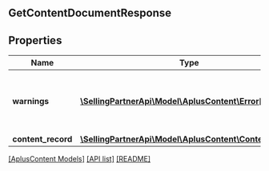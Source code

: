 ## GetContentDocumentResponse

## Properties

Name | Type | Description | Notes
------------ | ------------- | ------------- | -------------
**warnings** | [**\SellingPartnerApi\Model\AplusContent\Error[]**](Error.md) | A set of messages to the user, such as warnings or comments. | [optional]
**content_record** | [**\SellingPartnerApi\Model\AplusContent\ContentRecord**](ContentRecord.md) |  |

[[AplusContent Models]](../) [[API list]](../../Api) [[README]](../../../README.md)
